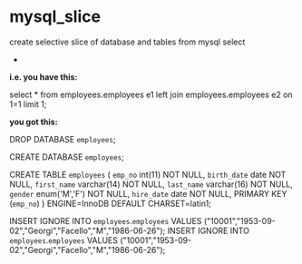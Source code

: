 mysql_slice
=

create selective slice of database and tables from mysql select

-
**i.e. you have this:**

select * from employees.employees e1 left join employees.employees e2 on 1=1 limit 1;


**you got this:**


DROP DATABASE `employees`;

CREATE DATABASE  `employees`;

CREATE TABLE `employees` (
  `emp_no` int(11) NOT NULL,
  `birth_date` date NOT NULL,
  `first_name` varchar(14) NOT NULL,
  `last_name` varchar(16) NOT NULL,
  `gender` enum('M','F') NOT NULL,
  `hire_date` date NOT NULL,
  PRIMARY KEY (`emp_no`)
) ENGINE=InnoDB DEFAULT CHARSET=latin1;

INSERT IGNORE INTO `employees`.`employees` VALUES
("10001","1953-09-02","Georgi","Facello","M","1986-06-26");
INSERT IGNORE INTO `employees`.`employees` VALUES
("10001","1953-09-02","Georgi","Facello","M","1986-06-26");
